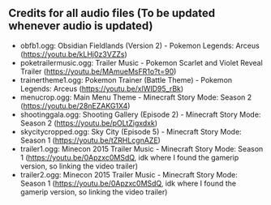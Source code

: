 ## Credits for all audio files (To be updated whenever audio is updated)

- obfb1.ogg: Obsidian Fieldlands (Version 2) - Pokemon Legends: Arceus (https://youtu.be/kLHj0z3VZZs)
- poketrailermusic.ogg: Trailer Music - Pokemon Scarlet and Violet Reveal Trailer (https://youtu.be/MAmueMsFR1o?t=90)
- trainertheme1.ogg: Pokemon Trainer (Battle Theme) - Pokemon Legends: Arceus (https://youtu.be/xlWID95_rBk)
- menucrop.ogg: Main Menu Theme - Minecraft Story Mode: Season 2 (https://youtu.be/28nEZAKG1X4)
- shootinggala.ogg: Shooting Gallery (Episode 2) - Minecraft Story Mode: Season 2 (https://youtu.be/pOLtZigxdxk)
- skycitycropped.ogg: Sky City (Episode 5) - Minecraft Story Mode: Season 1 (https://youtu.be/tZRHLcgnAZE)
- trailer1.ogg: Minecon 2015 Trailer Music - Minecraft Story Mode: Season 1 (https://youtu.be/0Apzxc0MSdQ, idk where I found the gamerip version, so linking the video trailer)
- trailer2.ogg: Minecon 2015 Trailer Music - Minecraft Story Mode: Season 1 (https://youtu.be/0Apzxc0MSdQ, idk where I found the gamerip version, so linking the video trailer)
